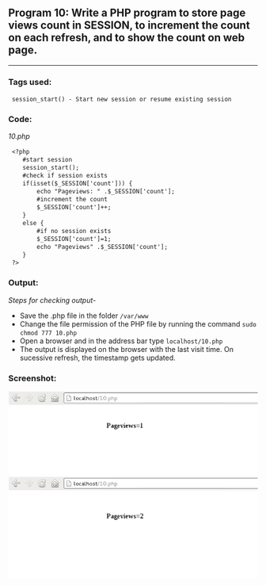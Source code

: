 ## Program 10: Write a PHP program to store page views count in SESSION, to increment the count on each refresh, and to show the count on web page.
***

### Tags used:
     session_start() - Start new session or resume existing session

### Code: 
*10.php*

     <?php
     	#start session
     	session_start();
		#check if session exists
		if(isset($_SESSION['count'])) {
			echo "Pageviews: " .$_SESSION['count'];
			#increment the count
			$_SESSION['count']++;
		}
		else {
			#if no session exists
			$_SESSION['count']=1;
			echo "Pageviews" .$_SESSION['count'];
		}
     ?>
     
### Output:
*Steps for checking output-*

* Save the .php file in the folder `/var/www`
* Change the file permission of the PHP file by running the command `sudo chmod 777 10.php`
* Open a browser and in the address bar type `localhost/10.php`
* The output is displayed on the browser with the last visit time. On sucessive refresh, the timestamp gets updated.

### Screenshot:

![output_1](10.png)